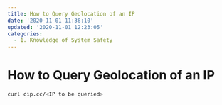 ```yaml
---
title: How to Query Geolocation of an IP
date: '2020-11-01 11:36:10'
updated: '2020-11-01 12:23:05'
categories:
  - 1. Knowledge of System Safety
---
```

# How to Query Geolocation of an IP

```sh
curl cip.cc/<IP to be queried>
```
